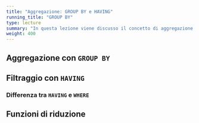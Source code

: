 ```yaml
---
title: "Aggregazione: GROUP BY e HAVING"
running_title: "GROUP BY"
type: lecture
summary: "In questa lezione viene discusso il concetto di aggregazione mediante GROUP BY e del filtraggio mediante HAVING. Vengono inoltre introdotte le funzioni di riduzione (SUM, COUNT, ...)."
weight: 400
---
```


## Aggregazione con `GROUP BY`

## Filtraggio con `HAVING`

### Differenza tra `HAVING` e `WHERE`

## Funzioni di riduzione
